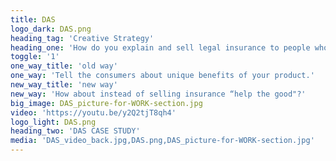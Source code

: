 ```yaml
---
title: DAS
logo_dark: DAS.png
heading_tag: 'Creative Strategy'
heading_one: 'How do you explain and sell legal insurance to people who are afraid of lawyers and hate insurance companies?'
toggle: '1'
one_way_title: 'old way'
one_way: 'Tell the consumers about unique benefits of your product.'
new_way_title: 'new way'
new_way: 'How about instead of selling insurance “help the good"?'
big_image: DAS_picture-for-WORK-section.jpg
video: 'https://youtu.be/y2Q2tjT8qh4'
logo_light: DAS.png
heading_two: 'DAS CASE STUDY'
media: 'DAS_video_back.jpg,DAS.png,DAS_picture-for-WORK-section.jpg'
---
```


